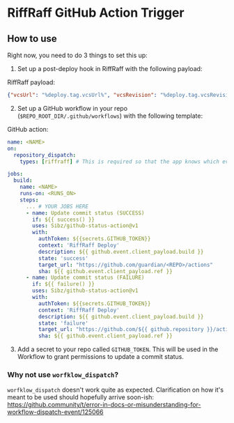 # RiffRaff GitHub Action Trigger


## How to use

Right now, you need to do 3 things to set this up:

1. Set up a post-deploy hook in RiffRaff with the following payload:

RiffRaff payload: 
```json
{"vcsUrl": "%deploy.tag.vcsUrl%", "vcsRevision": "%deploy.tag.vcsRevision%", "vcsRepo": "%deploy.tag.vcsRepo%", "branch": "%deploy.tag.branch%", "build": "%deploy.build%" }
```

2. Set up a GitHub workflow in your repo (`$REPO_ROOT_DIR/.github/workflows`) with the following template:

GitHub action:
```yaml
name: <NAME>
on:
  repository_dispatch:
    types: [riffraff] # This is required so that the app knows which event to trigger

jobs:
  build:
    name: <NAME>
    runs-on: <RUNS_ON>
    steps:
      ... # YOUR JOBS HERE
      - name: Update commit status (SUCCESS)
        if: ${{ success() }}
        uses: Sibz/github-status-action@v1
        with:
          authToken: ${{secrets.GITHUB_TOKEN}}
          context: 'RiffRaff Deploy'
          description: ${{ github.event.client_payload.build }}
          state: 'success'
          target_url: "https://github.com/guardian/<REPO>/actions"
          sha: ${{ github.event.client_payload.ref }}
      - name: Update commit status (FAILURE)
        if: ${{ failure() }}
        uses: Sibz/github-status-action@v1
        with:
          authToken: ${{secrets.GITHUB_TOKEN}}
          context: 'RiffRaff Deploy'
          description: ${{ github.event.client_payload.build }}
          state: 'failure'
          target_url: "https://github.com/${{ github.repository }}/actions/runs/${{ github.run_id }}"
          sha: ${{ github.event.client_payload.ref }}
```

3. Add a secret to your repo called `GITHUB_TOKEN`. This will be used in the Workflow to grant permissions to update a commit status.

### Why not use `worfklow_dispatch`?

`worfklow_dispatch` doesn't work quite as expected. Clarification on how it's meant to be used should hopefully arrive soon-ish: https://github.community/t/error-in-docs-or-misunderstanding-for-workflow-dispatch-event/125066
